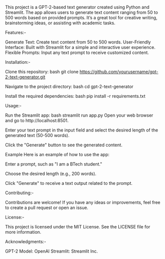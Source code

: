This project is a GPT-2-based text generator created using Python and Streamlit. The app allows users to generate text content ranging from 50 to 500 words based on provided prompts. It’s a great tool for creative writing, brainstorming ideas, or assisting with academic tasks.

Features:-

Generate Text: Create text content from 50 to 500 words.
User-Friendly Interface: Built with Streamlit for a simple and interactive user experience.
Flexible Prompts: Input any text prompt to receive customized content.

Installation:-

Clone this repository:
bash
git clone https://github.com/yourusername/gpt-2-text-generator.git

Navigate to the project directory:
bash
cd gpt-2-text-generator

Install the required dependencies:
bash
pip install -r requirements.txt

Usage:-

Run the Streamlit app:
bash
streamlit run app.py
Open your web browser and go to http://localhost:8501.

Enter your text prompt in the input field and select the desired length of the generated text (50-500 words).

Click the "Generate" button to see the generated content.

Example
Here is an example of how to use the app:

Enter a prompt, such as "I am a BTech student."

Choose the desired length (e.g., 200 words).

Click "Generate" to receive a text output related to the prompt.

Contributing:-

Contributions are welcome! If you have any ideas or improvements, feel free to create a pull request or open an issue.

License:-

This project is licensed under the MIT License. See the LICENSE file for more information.

Acknowledgments:-

GPT-2 Model: OpenAI
Streamlit: Streamlit Inc.
